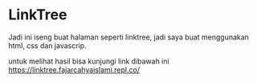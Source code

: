 # LinkTree

Jadi ini iseng buat halaman seperti linktree, jadi saya buat menggunakan html, css dan javascrip.

untuk melihat hasil bisa kunjungi link dibawah ini
https://linktree.fajarcahyaislami.repl.co/
